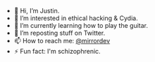 - 👋 Hi, I’m Justin.
- 👀 I’m interested in ethical hacking & Cydia.
- 🌱 I’m currently learning how to play the guitar.
- 💞️ I’m reposting stuff on Twitter.
- 📫 How to reach me: [@mirrordev](https://www.linktr.ee/jvestman)
- ⚡ Fun fact: I'm schizophrenic.

<!---
J-VEST/J-VEST is a ✨ special ✨ repository because its `README.md` (this file) appears on your GitHub profile.
You can click the Preview link to take a look at your changes.
--->
